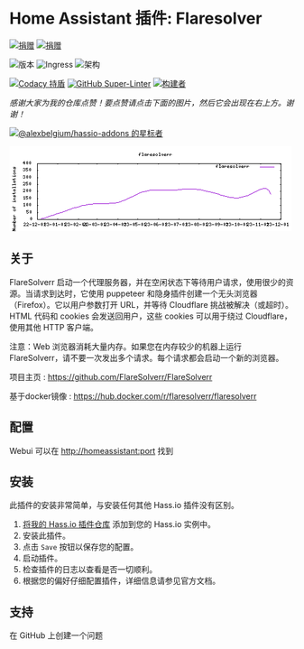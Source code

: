 # Home Assistant 插件: Flaresolver

[![捐赠][donation-badge]](https://www.buymeacoffee.com/alexbelgium)
[![捐赠][paypal-badge]](https://www.paypal.com/donate/?hosted_button_id=DZFULJZTP3UQA)

![版本](https://img.shields.io/badge/dynamic/json?label=Version&query=%24.version&url=https%3A%2F%2Fraw.githubusercontent.com%2Falexbelgium%2Fhassio-addons%2Fmaster%2Fflaresolverr%2Fconfig.json)
![Ingress](https://img.shields.io/badge/dynamic/json?label=Ingress&query=%24.ingress&url=https%3A%2F%2Fraw.githubusercontent.com%2Falexbelgium%2Fhassio-addons%2Fmaster%2Fflaresolverr%2Fconfig.json)
![架构](https://img.shields.io/badge/dynamic/json?color=success&label=Arch&query=%24.arch&url=https%3A%2F%2Fraw.githubusercontent.com%2Falexbelgium%2Fhassio-addons%2Fmaster%2Fflaresolverr%2Fconfig.json)

[![Codacy 持盾](https://app.codacy.com/project/badge/Grade/9c6cf10bdbba45ecb202d7f579b5be0e)](https://www.codacy.com/gh/alexbelgium/hassio-addons/dashboard?utm_source=github.com&utm_medium=referral&utm_content=alexbelgium/hassio-addons&utm_campaign=Badge_Grade)
[![GitHub Super-Linter](https://img.shields.io/github/actions/workflow/status/alexbelgium/hassio-addons/weekly-supelinter.yaml?label=Lint%20code%20base)](https://github.com/alexbelgium/hassio-addons/actions/workflows/weekly-supelinter.yaml)
[![构建者](https://img.shields.io/github/actions/workflow/status/alexbelgium/hassio-addons/onpush_builder.yaml?label=Builder)](https://github.com/alexbelgium/hassio-addons/actions/workflows/onpush_builder.yaml)

[donation-badge]: https://img.shields.io/badge/Buy%20me%20a%20coffee%20(no%20paypal)-%23d32f2f?logo=buy-me-a-coffee&style=flat&logoColor=white
[paypal-badge]: https://img.shields.io/badge/Buy%20me%20a%20coffee%20with%20Paypal-0070BA?logo=paypal&style=flat&logoColor=white

_感谢大家为我的仓库点赞！要点赞请点击下面的图片，然后它会出现在右上方。谢谢！_

[![@alexbelgium/hassio-addons 的星标者](https://raw.githubusercontent.com/alexbelgium/hassio-addons/master/.github/stars2.svg)](https://github.com/alexbelgium/hassio-addons/stargazers)

![下载演变](https://raw.githubusercontent.com/alexbelgium/hassio-addons/master/flaresolverr/stats.png)

## 关于

FlareSolverr 启动一个代理服务器，并在空闲状态下等待用户请求，使用很少的资源。当请求到达时，它使用 puppeteer 和隐身插件创建一个无头浏览器（Firefox）。它以用户参数打开 URL，并等待 Cloudflare 挑战被解决（或超时）。HTML 代码和 cookies 会发送回用户，这些 cookies 可以用于绕过 Cloudflare，使用其他 HTTP 客户端。

注意：Web 浏览器消耗大量内存。如果您在内存较少的机器上运行 FlareSolverr，请不要一次发出多个请求。每个请求都会启动一个新的浏览器。

项目主页 : https://github.com/FlareSolverr/FlareSolverr

基于docker镜像 : https://hub.docker.com/r/flaresolverr/flaresolverr

## 配置

Webui 可以在 <http://homeassistant:port> 找到

## 安装

此插件的安装非常简单，与安装任何其他 Hass.io 插件没有区别。

1. [将我的 Hass.io 插件仓库][repository] 添加到您的 Hass.io 实例中。
1. 安装此插件。
1. 点击 `Save` 按钮以保存您的配置。
1. 启动插件。
1. 检查插件的日志以查看是否一切顺利。
1. 根据您的偏好仔细配置插件，详细信息请参见官方文档。

## 支持

在 GitHub 上创建一个问题

[repository]: https://github.com/alexbelgium/hassio-addons